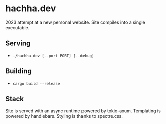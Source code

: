 # hachha.dev
2023 attempt at a new personal website.
Site compiles into a single executable.

## Serving
- `./hachha-dev [--port PORT] [--debug]`

## Building
- `cargo build --release`

## Stack
Site is served with an async runtime powered by tokio-axum.
Templating is powered by handlebars.
Styling is thanks to spectre.css.